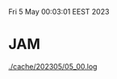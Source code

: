 Fri  5 May 00:03:01 EEST 2023
# JAM
<a href='./cache/202305/05_00.log'>./cache/202305/05_00.log</a>
